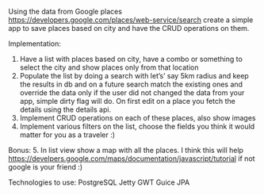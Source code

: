 Using the data from Google places https://developers.google.com/places/web-service/search create a simple app to save places based on city and have the CRUD operations on them.

Implementation:
1. Have a list with places based on city, have a combo or something to select the city and show places only from that location
2. Populate the list by doing a search with let’s’ say 5km radius and keep the results in db and on a future search match the existing ones and override the data only if the user did not changed the data from your app, simple dirty flag will do. On first edit on a place you fetch the details using the details api.
3. Implement CRUD operations on each of  these places, also show images
4. Implement various filters on the list, choose the fields you think it would matter for you as a traveler :)

Bonus:
5. In list view show a map with all the places. I think this will help https://develpers.google.com/maps/documentation/javascript/tutorial if not google is your friend :)

Technologies to use:
PostgreSQL
Jetty
GWT
Guice
JPA
